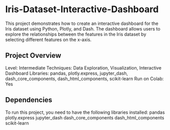 # Iris-Dataset-Interactive-Dashboard

This project demonstrates how to create an interactive dashboard for the Iris dataset using Python, Plotly, and Dash. The dashboard allows users to explore the relationships between the features in the Iris dataset by selecting different features on the x-axis.

## Project Overview
Level: Intermediate
Techniques: Data Exploration, Visualization, Interactive Dashboard
Libraries: pandas, plotly.express, jupyter_dash, dash_core_components, dash_html_components, scikit-learn
Run on Colab: Yes

## Dependencies
To run this project, you need to have the following libraries installed:
pandas
plotly.express
jupyter_dash
dash_core_components
dash_html_components
scikit-learn
